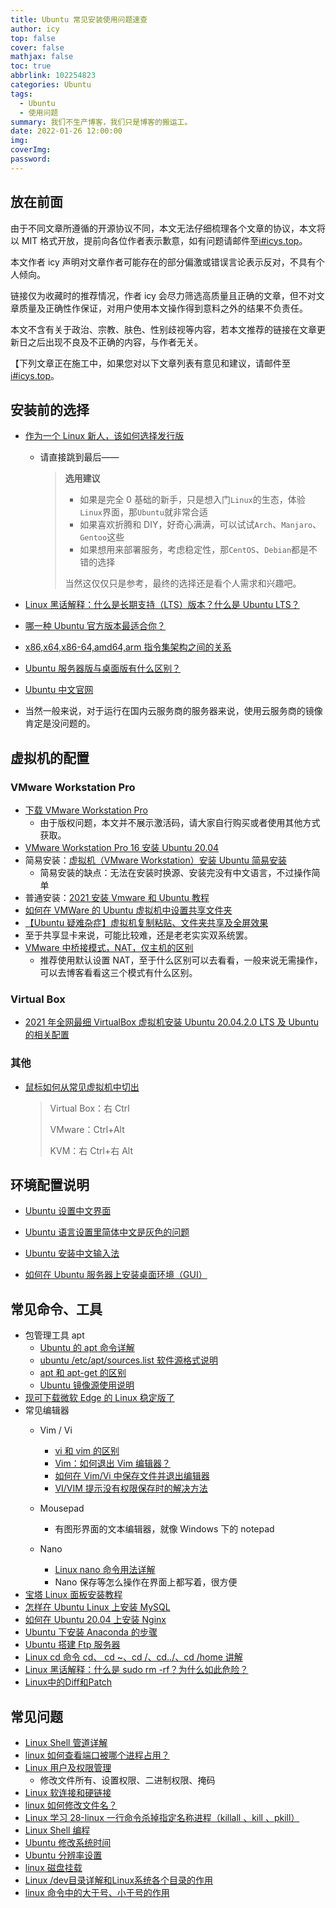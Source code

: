 ```yaml
---
title: Ubuntu 常见安装使用问题速查
author: icy
top: false
cover: false
mathjax: false
toc: true
abbrlink: 102254823
categories: Ubuntu
tags:
  - Ubuntu
  - 使用问题
summary: 我们不生产博客，我们只是博客的搬运工。
date: 2022-01-26 12:00:00
img:
coverImg:
password:
---
```


## 放在前面

由于不同文章所遵循的开源协议不同，本文无法仔细梳理各个文章的协议，本文将以 MIT 格式开放，提前向各位作者表示歉意，如有问题请邮件至[i#icys.top](mailto:i@icys.top)。

本文作者 icy 声明对文章作者可能存在的部分偏激或错误言论表示反对，不具有个人倾向。

链接仅为收藏时的推荐情况，作者 icy 会尽力筛选高质量且正确的文章，但不对文章质量及正确性作保证，对用户使用本文操作得到意料之外的结果不负责任。

本文不含有关于政治、宗教、肤色、性别歧视等内容，若本文推荐的链接在文章更新日之后出现不良及不正确的内容，与作者无关。

【下列文章正在施工中，如果您对以下文章列表有意见和建议，请邮件至[i#icys.top](mailto:i@icys.top)。

## 安装前的选择

- [作为一个 Linux 新人，该如何选择发行版](https://www.zhihu.com/question/21517341/answer/1242180273)

  - 请直接跳到最后——

    > **选用建议**
    >
    > - 如果是完全 0 基础的新手，只是想入门`Linux`的生态，体验`Linux`界面，那`Ubuntu`就非常合适
    > - 如果喜欢折腾和 DIY，好奇心满满，可以试试`Arch`、`Manjaro`、`Gentoo`这些
    > - 如果想用来部署服务，考虑稳定性，那`CentOS`、`Debian`都是不错的选择
    >
    > 当然这仅仅只是参考，最终的选择还是看个人需求和兴趣吧。
  
- [Linux 黑话解释：什么是长期支持（LTS）版本？什么是 Ubuntu LTS？](https://linux.cn/article-12618-1.html)

- [哪一种 Ubuntu 官方版本最适合你？](https://zhuanlan.zhihu.com/p/32727627)

- [x86,x64,x86-64,amd64,arm 指令集架构之间的关系](https://zhuanlan.zhihu.com/p/113157931)

- [Ubuntu 服务器版与桌面版有什么区别？](https://linux.cn/article-14146-1.html)

- [Ubuntu 中文官网](https://cn.ubuntu.com/)

- 当然一般来说，对于运行在国内云服务商的服务器来说，使用云服务商的镜像肯定是没问题的。

## 虚拟机的配置

### VMware Workstation Pro

- [下载 VMware Workstation Pro](https://www.vmware.com/cn/products/workstation-pro/workstation-pro-evaluation.html)
  - 由于版权问题，本文并不展示激活码，请大家自行购买或者使用其他方式获取。
- [VMware Workstation Pro 16 安装 Ubuntu 20.04](https://blog.csdn.net/qq_45642410/article/details/113756950)
- 简易安装：[虚拟机（VMware Workstation）安装 Ubuntu 简易安装](https://blog.csdn.net/davidhzq/article/details/102575343)
  - 简易安装的缺点：无法在安装时换源、安装完没有中文语言，不过操作简单
- 普通安装：[2021 安装 Vmware 和 Ubuntu 教程](https://zhuanlan.zhihu.com/p/426795684)
- [如何在 VMWare 的 Ubuntu 虚拟机中设置共享文件夹](https://blog.csdn.net/klq6743/article/details/78838080)
- [【Ubuntu 疑难杂症】虚拟机复制粘贴、文件夹共享及全屏效果](https://blog.csdn.net/LvzJason/article/details/122656856)
- 至于共享显卡来说，可能比较难，还是老老实实双系统罢。
- [VMware 中桥接模式，NAT，仅主机的区别](https://blog.csdn.net/qq_38916259/article/details/95650467)
  - 推荐使用默认设置 NAT，至于什么区别可以去看看，一般来说无需操作，可以去博客看看这三个模式有什么区别。

### Virtual Box

- [2021 年全网最细 VirtualBox 虚拟机安装 Ubuntu 20.04.2.0 LTS 及 Ubuntu 的相关配置](https://blog.csdn.net/xw1680/article/details/115434578)

### 其他

- [鼠标如何从常见虚拟机中切出](https://blog.csdn.net/weixin_33953249/article/details/93116714)
  
  > Virtual Box：右 Ctrl
  >
  > VMware：Ctrl+Alt
  >
  > KVM：右 Ctrl+右 Alt

## 环境配置说明

- [Ubuntu 设置中文界面](https://blog.csdn.net/weixin_45965432/article/details/115446648)
- [Ubuntu 语言设置里简体中文是灰色的问题](https://blog.csdn.net/qq_42007712/article/details/82832725)
- [Ubuntu 安装中文输入法](https://zhuanlan.zhihu.com/p/111734450)

- [如何在 Ubuntu 服务器上安装桌面环境（GUI）](https://linux.cn/article-13408-1.html)

## 常见命令、工具

- 包管理工具 apt
  - [Ubuntu 的 apt 命令详解](https://www.cnblogs.com/hk-faith/p/8776471.html)
  - [ubuntu /etc/apt/sources.list 软件源格式说明](https://blog.csdn.net/unicorn_mitnick/article/details/89885848)
  - [apt 和 apt-get 的区别](https://blog.csdn.net/liudsl/article/details/79200134)
  - [Ubuntu 镜像源使用说明](https://mirrors.sdu.edu.cn/docs/guide/Ubuntu/)
- [现可下载微软 Edge 的 Linux 稳定版了](https://linux.cn/article-13935-1.html)
- 常见编辑器
  - Vim / Vi
    - [vi 和 vim 的区别](https://www.cnblogs.com/KiraEXA/p/5994078.html)
    - [Vim：如何退出 Vim 编辑器？](https://blog.csdn.net/qq_43768851/article/details/121629428)
    - [如何在 Vim/Vi 中保存文件并退出编辑器](https://www.myfreax.com/how-to-save-file-in-vim-quit-editor/)
    - [VI/VIM 提示没有权限保存时的解决方法](https://blog.csdn.net/benjamin_whx/article/details/43447519)

  - Mousepad
    - 有图形界面的文本编辑器，就像 Windows 下的 notepad

  - Nano
    - [Linux nano 命令用法详解](https://ipcmen.com/nano)
    - Nano 保存等怎么操作在界面上都写着，很方便
- [宝塔 Linux 面板安装教程](https://www.bt.cn/bbs/thread-19376-1-1.html)
- [怎样在 Ubuntu Linux 上安装 MySQL](https://zhuanlan.zhihu.com/p/64080934)
- [如何在 Ubuntu 20.04 上安装 Nginx](https://developer.aliyun.com/article/759280)
- [Ubuntu 下安装 Anaconda 的步骤](https://zhuanlan.zhihu.com/p/426655323)
- [Ubuntu 搭建 Ftp 服务器](https://www.cnblogs.com/oukele/p/11452651.html)
- [Linux cd 命令 cd、 cd ~、cd /、cd../、cd /home 讲解](https://blog.csdn.net/bk_hyj/article/details/94629845)
- [Linux 黑话解释：什么是 sudo rm -rf？为什么如此危险？](https://linux.cn/article-13813-1.html)
- [Linux中的Diff和Patch](https://www.cnblogs.com/cocowool/p/6409643.html)

## 常见问题

- [Linux Shell 管道详解](http://c.biancheng.net/view/3131.html)
- [linux 如何查看端口被哪个进程占用？](https://blog.csdn.net/y805805/article/details/85857887)
- [Linux 用户及权限管理](https://www.cnblogs.com/fengdejiyixx/p/10773731.html)
  - 修改文件所有、设置权限、二进制权限、掩码
- [Linux 软连接和硬链接](https://zhuanlan.zhihu.com/p/67366919)
- [linux 如何修改文件名？](https://www.php.cn/linux-417155.html)
- [Linux 学习 28-linux 一行命令杀掉指定名称进程（killall 、kill 、pkill）](https://www.cnblogs.com/yoyoketang/p/12804933.html)
- [Linux Shell 编程](https://blog.csdn.net/nanfeibuyi/article/details/92400242)
- [Ubuntu 修改系统时间](https://www.jianshu.com/p/a6a6dde68b91)
- [Ubuntu 分辨率设置](https://blog.csdn.net/post_mans/article/details/80966589)
- [linux 磁盘挂载](https://zhuanlan.zhihu.com/p/90100140)
- [Linux /dev目录详解和Linux系统各个目录的作用](https://blog.csdn.net/maopig/article/details/7195048)
- [linux 命令中的大于号、小于号的作用](https://blog.csdn.net/a807719447/article/details/101548281)
